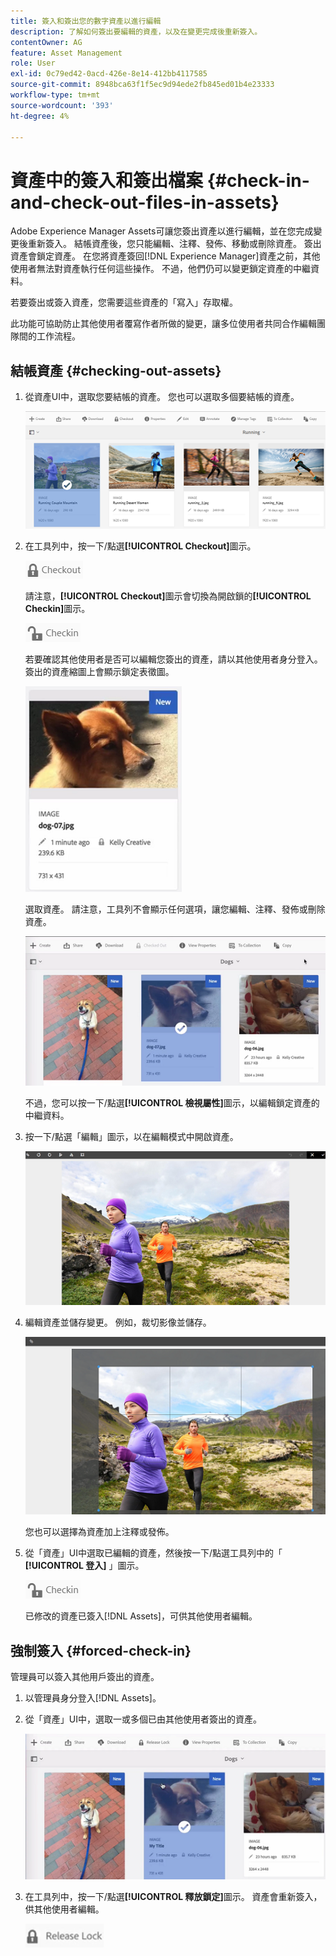 ```yaml
---
title: 簽入和簽出您的數字資產以進行編輯
description: 了解如何簽出要編輯的資產，以及在變更完成後重新簽入。
contentOwner: AG
feature: Asset Management
role: User
exl-id: 0c79ed42-0acd-426e-8e14-412bb4117585
source-git-commit: 8948bca63f1f5ec9d94ede2fb845ed01b4e23333
workflow-type: tm+mt
source-wordcount: '393'
ht-degree: 4%

---
```


# 資產中的簽入和簽出檔案 {#check-in-and-check-out-files-in-assets}

Adobe Experience Manager Assets可讓您簽出資產以進行編輯，並在您完成變更後重新簽入。 結帳資產後，您只能編輯、注釋、發佈、移動或刪除資產。 簽出資產會鎖定資產。 在您將資產簽回[!DNL Experience Manager]資產之前，其他使用者無法對資產執行任何這些操作。 不過，他們仍可以變更鎖定資產的中繼資料。

若要簽出或簽入資產，您需要這些資產的「寫入」存取權。

此功能可協助防止其他使用者覆寫作者所做的變更，讓多位使用者共同合作編輯團隊間的工作流程。

## 結帳資產 {#checking-out-assets}

1. 從資產UI中，選取您要結帳的資產。 您也可以選取多個要結帳的資產。

   ![chlimage_1-468](assets/chlimage_1-468.png)

1. 在工具列中，按一下/點選&#x200B;**[!UICONTROL Checkout]**&#x200B;圖示。

   ![chlimage_1-469](assets/chlimage_1-469.png)

   請注意，**[!UICONTROL Checkout]**&#x200B;圖示會切換為開啟鎖的&#x200B;**[!UICONTROL Checkin]**&#x200B;圖示。

   ![chlimage_1-470](assets/chlimage_1-470.png)

   若要確認其他使用者是否可以編輯您簽出的資產，請以其他使用者身分登入。 簽出的資產縮圖上會顯示鎖定表徵圖。

   ![chlimage_1-471](assets/chlimage_1-471.png)

   選取資產。 請注意，工具列不會顯示任何選項，讓您編輯、注釋、發佈或刪除資產。

   ![chlimage_1-472](assets/chlimage_1-472.png)

   不過，您可以按一下/點選&#x200B;**[!UICONTROL 檢視屬性]**&#x200B;圖示，以編輯鎖定資產的中繼資料。

1. 按一下/點選「編輯」圖示，以在編輯模式中開啟資產。

   ![chlimage_1-473](assets/chlimage_1-473.png)

1. 編輯資產並儲存變更。 例如，裁切影像並儲存。

   ![chlimage_1-474](assets/chlimage_1-474.png)

   您也可以選擇為資產加上注釋或發佈。

1. 從「資產」UI中選取已編輯的資產，然後按一下/點選工具列中的「 **[!UICONTROL 登入]** 」圖示。

   ![chlimage_1-475](assets/chlimage_1-475.png)

   已修改的資產已簽入[!DNL Assets]，可供其他使用者編輯。

## 強制簽入 {#forced-check-in}

管理員可以簽入其他用戶簽出的資產。

1. 以管理員身分登入[!DNL Assets]。
1. 從「資產」UI中，選取一或多個已由其他使用者簽出的資產。

   ![chlimage_1-476](assets/chlimage_1-476.png)

1. 在工具列中，按一下/點選&#x200B;**[!UICONTROL 釋放鎖定]**&#x200B;圖示。 資產會重新簽入，供其他使用者編輯。

   ![chlimage_1-477](assets/chlimage_1-477.png)
